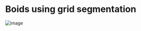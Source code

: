 # Boids using grid segmentation
![image](https://user-images.githubusercontent.com/16588205/38878831-d857b60a-429c-11e8-8e72-d74abb65fb39.png)
